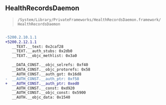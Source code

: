 ## HealthRecordsDaemon

> `/System/Library/PrivateFrameworks/HealthRecordsDaemon.framework/HealthRecordsDaemon`

```diff

-5200.2.10.1.1
+5200.2.12.1.1
   __TEXT.__text: 0x2caf28
   __TEXT.__auth_stubs: 0x2db0
   __TEXT.__objc_methlist: 0x3a0

   __DATA_CONST.__objc_selrefs: 0xf40
   __DATA_CONST.__objc_protorefs: 0x58
   __AUTH_CONST.__auth_got: 0x16d8
-  __AUTH_CONST.__auth_ptr: 0xf58
+  __AUTH_CONST.__auth_ptr: 0xed0
   __AUTH_CONST.__const: 0xd920
   __AUTH_CONST.__objc_const: 0x5900
   __AUTH.__objc_data: 0x1540

```
